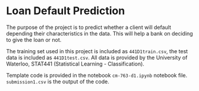 # Loan Default Prediction

The purpose of the project is to predict whether a client will default depending their characteristics in the data. This will help a bank on deciding to give the loan or not.

The training set used in this project is included as `441D1train.csv`, the test data is included as `441D1test.csv`. All data is provided by the University of Waterloo, STAT441 (Statistical Learning - Classification). 

Template code is provided in the notebook `cm-763-d1.ipynb` notebook file. `submission1.csv` is the output of the code. 
